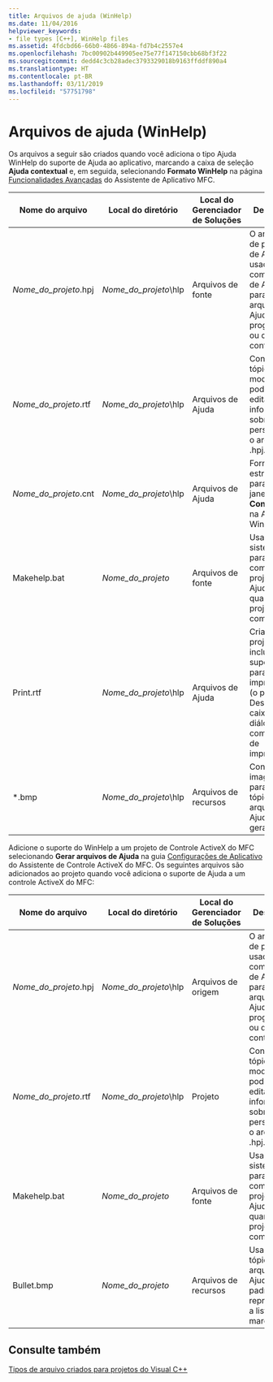 ```yaml
---
title: Arquivos de ajuda (WinHelp)
ms.date: 11/04/2016
helpviewer_keywords:
- file types [C++], WinHelp files
ms.assetid: 4fdcbd66-66b0-4866-894a-fd7b4c2557e4
ms.openlocfilehash: 7bc00902b449905ee75e77f147150cbb68bf3f22
ms.sourcegitcommit: dedd4c3cb28adec3793329018b9163ffddf890a4
ms.translationtype: HT
ms.contentlocale: pt-BR
ms.lasthandoff: 03/11/2019
ms.locfileid: "57751798"
---
```

# <a name="help-files-winhelp"></a>Arquivos de ajuda (WinHelp)

Os arquivos a seguir são criados quando você adiciona o tipo Ajuda WinHelp do suporte de Ajuda ao aplicativo, marcando a caixa de seleção **Ajuda contextual** e, em seguida, selecionando **Formato WinHelp** na página [Funcionalidades Avançadas](../mfc/reference/advanced-features-mfc-application-wizard.md) do Assistente de Aplicativo MFC.

|Nome do arquivo|Local do diretório|Local do Gerenciador de Soluções|Descrição|
|---------------|------------------------|--------------------------------|-----------------|
|*Nome_do_projeto*.hpj|*Nome_do_projeto*\hlp|Arquivos de fonte|O arquivo de projeto de Ajuda usado pelo compilador de Ajuda para criar o arquivo de Ajuda do programa ou do controle.|
|*Nome_do_projeto*.rtf|*Nome_do_projeto*\hlp|Arquivos de Ajuda|Contém tópicos de modelo que podem ser editados e informações sobre como personalizar o arquivo .hpj.|
|*Nome_do_projeto*.cnt|*Nome_do_projeto*\hlp|Arquivos de Ajuda|Fornece a estrutura para a janela **Conteúdo** na Ajuda do Windows.|
|Makehelp.bat|*Nome_do_projeto*|Arquivos de fonte|Usado pelo sistema para compilar o projeto da Ajuda quando o projeto é compilado.|
|Print.rtf|*Nome_do_projeto*\hlp|Arquivos de Ajuda|Criado se o projeto inclui suporte para impressão (o padrão). Descreve as caixas de diálogo e os comandos de impressão.|
|*.bmp|*Nome_do_projeto*\hlp|Arquivos de recursos|Contém as imagens para os tópicos do arquivo de Ajuda gerados.|

Adicione o suporte do WinHelp a um projeto de Controle ActiveX do MFC selecionando **Gerar arquivos de Ajuda** na guia [Configurações de Aplicativo](../mfc/reference/application-settings-mfc-activex-control-wizard.md) do Assistente de Controle ActiveX do MFC. Os seguintes arquivos são adicionados ao projeto quando você adiciona o suporte de Ajuda a um controle ActiveX do MFC:

|Nome do arquivo|Local do diretório|Local do Gerenciador de Soluções|Descrição|
|---------------|------------------------|--------------------------------|-----------------|
|*Nome_do_projeto*.hpj|*Nome_do_projeto*\hlp|Arquivos de origem|O arquivo de projeto usado pelo compilador de Ajuda para criar o arquivo de Ajuda do programa ou do controle.|
|*Nome_do_projeto*.rtf|*Nome_do_projeto*\hlp|Projeto|Contém tópicos de modelo que podem ser editados e informações sobre como personalizar o arquivo .hpj.|
|Makehelp.bat|*Nome_do_projeto*|Arquivos de fonte|Usado pelo sistema para compilar o projeto da Ajuda quando o projeto é compilado.|
|Bullet.bmp|*Nome_do_projeto*|Arquivos de recursos|Usado pelos tópicos de arquivo de Ajuda padrão para representar a lista com marcadores.|

## <a name="see-also"></a>Consulte também

[Tipos de arquivo criados para projetos do Visual C++](../ide/file-types-created-for-visual-cpp-projects.md)
